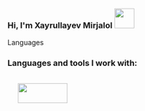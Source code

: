 ### Hi, I'm Xayrullayev Mirjalol <img src="https://media0.giphy.com/media/gM5qFksULw54NMWyry/giphy.gif?cid=ecf05e47xhzfwht1l0im5mwjv2dzg8fnv60i5uuzj4ch3l08&rid=giphy.gif&ct=s" width="40"/><br/>

Languages

### Languages and tools I work with:
<code>
   <img src="[[https://encrypted-tbn0.gstatic.com/images?q=tbn:ANd9GcTLysaamzIf789q7FqjfpSi8jqWTtzRmt7VrV8PHNe8bCjMEYbpyyVEVPxoT5rpTV_ME0g&usqp=CAU](https://encrypted-tbn0.gstatic.com/images?q=tbn:ANd9GcRi-KPKX_R519MEfzZ0du64bKkUMqbOwRiXdCSlTLzVHWZRtyJD8P1wjGLTwU5M-bZwMGk&usqp=CAU)](https://brandslogos.com/wp-content/uploads/thumbs/html-logo-black-and-white.png)" width="100" height="40" />
  
<code/>
